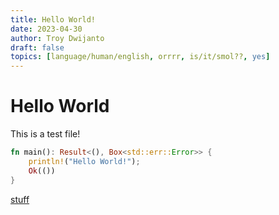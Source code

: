 ```yaml
---
title: Hello World!
date: 2023-04-30
author: Troy Dwijanto
draft: false
topics: [language/human/english, orrrr, is/it/smol??, yes]
---
```


# Hello World

This is a test file!

```rs
fn main(): Result<(), Box<std::err::Error>> {
    println!("Hello World!");
    Ok(())
}
```

[stuff][def]

[def]: </pdfs/gov/Daftar Partai Politik.pdf>
